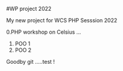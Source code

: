 #WP project 2022

My new project for WCS
PHP Sesssion 2022

0.PHP workshop on Celsius ...
1. POO 1
2. POO 2


Goodby git .....test !